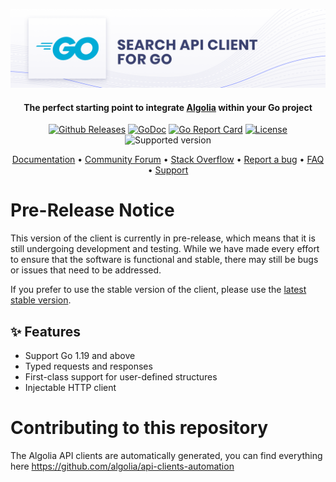 <p align="center">
  <a href="https://www.algolia.com">
    <img alt="Algolia for Go" src="https://raw.githubusercontent.com/algolia/algoliasearch-client-common/master/banners/go.png" >
  </a>

  <h4 align="center">The perfect starting point to integrate <a href="https://algolia.com" target="_blank">Algolia</a> within your Go project</h4>

  <p align="center">
    <a href="https://github.com/algolia/algoliasearch-client-go/tags"><img src="https://img.shields.io/github/tag/algolia/algoliasearch-client-go.svg?include_prereleases&sort=semver" alt="Github Releases"></img></a>
    <a href="https://pkg.go.dev/github.com/algolia/algoliasearch-client-go/v4"><img src="https://pkg.go.dev/badge/github.com/algolia/algoliasearch-client-go/v4" alt="GoDoc"></img></a>
    <a href="https://goreportcard.com/report/github.com/algolia/algoliasearch-client-go"><img src="https://goreportcard.com/badge/github.com/algolia/algoliasearch-client-go" alt="Go Report Card"></img></a>
    <a href="https://github.com/algolia/algoliasearch-client-go/blob/master/LICENSE"><img src="https://img.shields.io/badge/license-MIT-blue.svg" alt="License"></img></a>
    <img src="https://img.shields.io/badge/Go-%3E=1.21-green.svg" alt="Supported version"></img></a>
  </p>
</p>

<p align="center">
  <a href="https://www.algolia.com/doc/api-client/getting-started/install/go/" target="_blank">Documentation</a>  •
  <a href="https://discourse.algolia.com" target="_blank">Community Forum</a>  •
  <a href="http://stackoverflow.com/questions/tagged/algolia" target="_blank">Stack Overflow</a>  •
  <a href="https://github.com/algolia/algoliasearch-client-go/issues" target="_blank">Report a bug</a>  •
  <a href="https://www.algolia.com/doc/api-client/troubleshooting/faq/go/" target="_blank">FAQ</a>  •
  <a href="https://alg.li/support" target="_blank">Support</a>
</p>

# Pre-Release Notice

This version of the client is currently in pre-release, which means that it is still undergoing development and testing. While we have made every effort to ensure that the software is functional and stable, there may still be bugs or issues that need to be addressed.

If you prefer to use the stable version of the client, please use the [latest stable version](https://pkg.go.dev/github.com/algolia/algoliasearch-client-go/v3?tab=versions).


## ✨ Features

* Support Go 1.19 and above
* Typed requests and responses
* First-class support for user-defined structures
* Injectable HTTP client

# Contributing to this repository

The Algolia API clients are automatically generated, you can find everything here https://github.com/algolia/api-clients-automation
